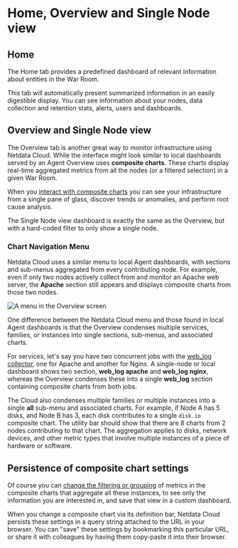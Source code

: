 # Home, Overview and Single Node view

## Home

The Home tab provides a predefined dashboard of relevant information about entities in the War Room.

This tab will automatically present summarized information in an easily digestible display. You can see information about your
nodes, data collection and retention stats, alerts, users and dashboards.

## Overview and Single Node view

The Overview tab is another great way to monitor infrastructure using Netdata Cloud. While the interface might look
similar to local dashboards served by an Agent Overview uses **composite charts**.
These charts display real-time aggregated metrics from all the nodes (or a filtered selection) in a given War Room.

When you [interact with composite charts](https://github.com/netdata/netdata/blob/master/docs/cloud/visualize/interact-new-charts.md)
you can see your infrastructure from a single pane of glass, discover trends or anomalies, and perform root cause analysis.

The Single Node view dashboard is exactly the same as the Overview, but with a hard-coded filter to only show 
a single node. 

### Chart Navigation Menu

Netdata Cloud uses a similar menu to local Agent dashboards, with sections
and sub-menus aggregated from every contributing node. For example, even if only two nodes actively collect from and
monitor an Apache web server, the **Apache** section still appears and displays composite charts from those two nodes.

![A menu in the Overview screen](https://user-images.githubusercontent.com/1153921/95785094-fa0ad980-0c89-11eb-8328-2ff11ac630b4.png)

One difference between the Netdata Cloud menu and those found in local Agent dashboards is that
the Overview condenses multiple services, families, or instances into single sections, sub-menus, and associated charts.

For services, let's say you have two concurrent jobs with the 
[web_log collector](https://github.com/netdata/go.d.plugin/blob/master/modules/weblog/README.md), one for Apache and 
another for Nginx. A single-node or
local dashboard shows two section, **web_log apache** and **web_log nginx**, whereas the Overview condenses these into a
single **web_log** section containing composite charts from both jobs.

The Cloud also condenses multiple families or multiple instances into a single **all** sub-menu and associated
charts. For example, if Node A has 5 disks, and Node B has 3, each disk contributes to a single `disk.io` composite
chart. The utility bar should show that there are 8 charts from 2 nodes contributing to that chart. The aggregation applies 
to disks, network devices, and other metric types that involve multiple instances of a piece of hardware or software. 

## Persistence of composite chart settings

Of course you can 
[change the filtering or grouping](https://github.com/netdata/netdata/blob/master/docs/cloud/visualize/interact-new-charts.md) 
of metrics in the composite charts that aggregate all these instances, to see only the information you are interested in, 
and save that view in a custom dashboard.

When you change a composite chart via its definition bar, Netdata Cloud persists these settings in a query string
attached to the URL in your browser. You can "save" these settings by bookmarking this particular URL, or share it with
colleagues by having them copy-paste it into their browser.

